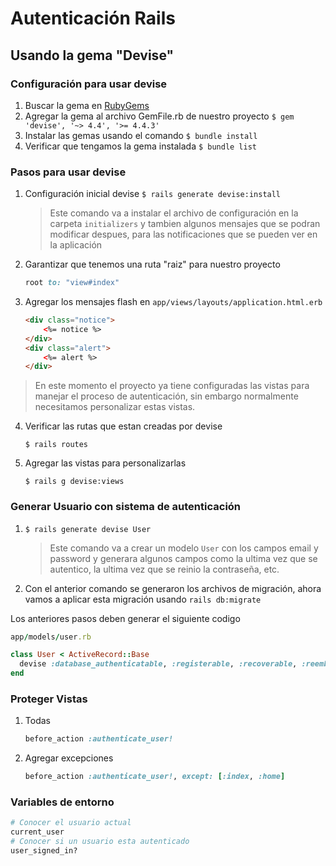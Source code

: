 # Autenticación Rails
## Usando la gema "Devise"

### Configuración para usar devise
1. Buscar la gema en [RubyGems](https://rubygems.org/)
2. Agregar la gema al archivo GemFile.rb de nuestro proyecto ```$ gem 'devise', '~> 4.4', '>= 4.4.3'```
3. Instalar las gemas usando el comando ```$ bundle install```
4. Verificar que tengamos la gema instalada ```$ bundle list ```

### Pasos para usar devise
1. Configuración inicial devise ```$ rails generate devise:install ```
    >Este comando va a instalar el archivo de configuración en la carpeta `initializers` y tambien algunos mensajes que se podran modificar despues, para las notificaciones que se pueden ver en  la aplicación

2. Garantizar que tenemos una ruta "raiz" para nuestro proyecto 
    ```ruby 
    root to: "view#index"
    ```

3. Agregar los mensajes flash en ```app/views/layouts/application.html.erb```
    ```html
    <div class="notice">
        <%= notice %>
    </div>
    <div class="alert">
        <%= alert %>
    </div>
    ```
> En este momento el proyecto ya tiene configuradas las vistas para manejar el proceso de autenticación, sin embargo normalmente necesitamos personalizar estas vistas.
4. Verificar las rutas que estan creadas por devise
    ```
    $ rails routes
    ```

5. Agregar las vistas para personalizarlas 
    ```
    $ rails g devise:views
    ```

### Generar Usuario con sistema de autenticación

1. ```$ rails generate devise User ```

    >Este comando va a crear un modelo  ```User``` con los campos email y password y generara algunos campos como la ultima vez que se autentico, la ultima vez que se reinio la contraseña, etc.
2. Con el anterior comando se generaron los archivos de migración, ahora vamos a aplicar esta migración usando ```rails db:migrate ```

Los anteriores pasos deben generar el siguiente codigo
```ruby
app/models/user.rb

class User < ActiveRecord::Base
  devise :database_authenticatable, :registerable, :recoverable, :reemberable, :trackable, :validatable
end
```


### Proteger Vistas
1. Todas
    ```ruby
    before_action :authenticate_user!
    ```

2. Agregar excepciones
    ```ruby
    before_action :authenticate_user!, except: [:index, :home]
    ```

### Variables de entorno
```ruby
# Conocer el usuario actual
current_user
# Conocer si un usuario esta autenticado
user_signed_in?
```